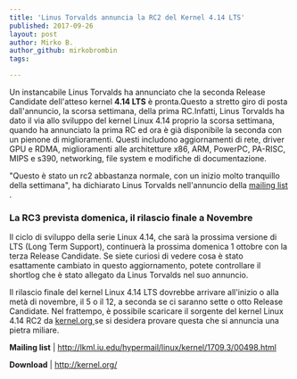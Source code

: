 ```yaml
---
title: 'Linus Torvalds annuncia la RC2 del Kernel 4.14 LTS'
published: 2017-09-26
layout: post
author: Mirko B.
author_github: mirkobrombin
tags:

---
```

Un instancabile Linus Torvalds ha annunciato che la seconda Release Candidate dell'atteso kernel <strong>4.14 LTS</strong> è pronta.Questo a stretto giro di posta dall'annuncio, la scorsa settimana, della prima RC.Infatti, Linus Torvalds ha dato il via allo sviluppo del kernel Linux 4.14 proprio  la scorsa settimana, quando ha annunciato la prima RC  ed ora è già disponibile la seconda con un pienone di miglioramenti. Questi includono aggiornamenti di rete, driver GPU e RDMA, miglioramenti alle architetture x86, ARM, PowerPC, PA-RISC, MIPS e s390, networking, file system e modifiche di documentazione.<div class="grid_48"><div id="leftcol" class="w620 fl"><div id="newsbody" class="body"><p class="mgbot_20">"Questo è stato un rc2 abbastanza normale, con un inizio molto tranquillo della settimana", ha dichiarato Linus Torvalds nell'annuncio della <a href="http://lkml.iu.edu/hypermail/linux/kernel/1709.3/00498.html" target="_blank" rel="nofollow noopener noreferrer">mailing list</a> .</p><h3>La RC3 prevista domenica, il rilascio finale a Novembre</h3>Il ciclo di sviluppo della serie Linux 4.14, che sarà la prossima versione di LTS (Long Term Support), continuerà la prossima domenica 1 ottobre con la terza Release Candidate. Se siete curiosi di vedere cosa è stato esattamente cambiato in questo aggiornamento, potete controllare il shortlog  che è stato allegato da Linus Torvalds nel suo annuncio.<p class="mgbot_20">Il rilascio finale del kernel Linux 4.14 LTS dovrebbe arrivare all'inizio o alla metà di novembre, il 5 o il 12, a seconda se ci saranno sette o otto Release Candidate. Nel frattempo, è possibile scaricare il sorgente del kernel Linux 4.14 RC2 da <a href="http://kernel.org/" target="_blank" rel="nofollow noopener noreferrer">kernel.org </a> se si desidera provare questa che si annuncia una pietra miliare.</p><p class="mgbot_20"><strong>Mailing list</strong> | http://lkml.iu.edu/hypermail/linux/kernel/1709.3/00498.html</p><strong>Download</strong> | <a href="http://kernel.org/">http://kernel.org/</a></div></div></div>